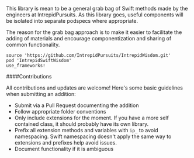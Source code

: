 This library is mean to be a general grab bag of Swift methods made by the engineers at IntrepidPursuits.  As this library goes, useful components will be isolated into separate podspecs where appropriate.

The reason for the grab bag approach is to make it easier to facilitate the adding of materials and encourage componentization and sharing of common functionality.

```
source 'https://github.com/IntrepidPursuits/IntrepidWisdom.git'
pod 'IntrepidSwiftWisdom'
use_frameworks!
```

####Contributions

All contributions and updates are welcome!  Here's some basic guidelines when submitting an addition:

- Submit via a Pull Request documenting the addition
- Follow appropriate folder conventions
- Only include extensions for the moment.  If you have a more self contained class, it should probably have its own library.
- Prefix all extension methods and variables with `ip_` to avoid namespacing.  Swift namespacing doesn't apply the same way to extensions and prefixes help avoid issues.
- Document functionality if it is ambiguous
